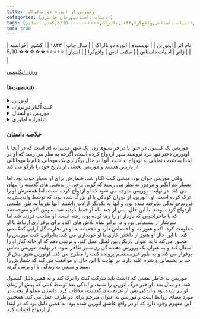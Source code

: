 ```yaml
---
title:  اونورین از انوره دو بالزاک
categories: [ادبیات داستانی,رمان فانتزی]
tags: [رمان کوتاه,فرانسه,ادبیات داستانی,واقع‌گرا,۱۸۴۳,بالزاک,⭐⭐⭐⭐⭐☆☆☆☆☆ 5/10,کمدی انسانی]
toc: true
---
```


| نام اثر | اونورین |
| نویسنده | انوره دو بالزاک |
| سال چاپ | ۱۸۴۳  |
| کشور | فرانسه  |
| ژانر | ادبیات داستانی |
| مکتب ادبی | واقع‌گرا |
| امتیاز | ⭐⭐⭐⭐⭐☆☆☆☆☆ 5/10 |

[ورژن انگلیسی](https://www.gutenberg.org/cache/epub/1683/pg1683-images.html)

### شخصیت‌ها

<details>
  <summary>اونورین</summary>
اُنورین شخصیت اصلی داستان است. او زنی زیبا و مرموز است که از همسرش جدا شده و به تنهایی زندگی می‌کند. او در خلوت به ساختن گل‌های مصنوعی مشغول است و گذشته‌ای پر از غم و عشق از دست‌رفته دارد.
</details>

<details>
  <summary>کنت اُکتاو دو بووان</summary>
کنت اُکتاو همسر اُنورین است. او مردی عاشق و عمیقاً دل‌شکسته است که پس از جدایی از همسرش تمام تلاش خود را می‌کند تا او را دوباره به دست آورد. اُکتاو در طول داستان به دنبال راهی برای بازگرداندن همسرش است و حتی دست به کارهای افراطی می‌زند.
</details>

<details>
  <summary>موریس دو لُستال</summary>
موریس راوی داستان است. او یکی از کارمندان کنت دو بووان است و به عنوان یک مشاور در نقشه‌های اُکتاو برای آشتی با اُنورین نقش مهمی ایفا می‌کند. موریس به نوعی وارد مسائل شخصی این زوج می‌شود.
</details>

<details>
  <summary>شاهزاده آماوری</summary>
شاهزاده آماوری شخصیتی فرعی در داستان است که در پس‌زمینه به او اشاره می‌شود و بخشی از جامعه‌ی اشرافی است که اطراف شخصیت‌های اصلی قرار دارند.
</details>

### خلاصه داستان

موریس یک کنسول در جنوا یا در فرانسوی ژِن، یک شهر مدیترانه ای است که در آنجا با اونورین دختر تنها مرد ثروتمند شهر ازدواج کرده است، اگرچه به نظر می رسد که او در ابتدا به شدت تمایلی به ازدواج نداشت. آنها در حال برگزاری یک مهمانی شام با مهمانانی از پاریس هستند و موریس بخشی از تاریخ خود را بازگو می کند.

وقتی موریس جوان بود، منشی کنت اکتاو شد. شمارش برای او بسیار خوب بود، اما بسیار غم انگیز و مرموز به نظر می رسید که گویی برخی از بدبختی های گذشته را پنهان می کند. در نهایت موریس متوجه می شود که او ازدواج کرده است، اما همسرش او را ترک کرده است. او، آنورین، از دوران کودکی با او بزرگ شده بود، که توسط والدینش به فرزندخواندگی پذیرفته شده بود، و آنها به یکدیگر ارادت داشتند. آنها تقریباً به طور طبیعی ازدواج کرده بودند. با این حال، پس از چند ماه او فقط ناپدید شد. سپس اکتاو متوجه شد که با ماجراجویی که باردار او را رها کرده بود، رفته است. او صاحب فرزند شد اما سرشار از پشیمانی بود و در برابر تمام تلاش های اکتاو برای برقراری ارتباط با او مقاومت کرد. اکتاو هنوز به او اختصاص دارد و مخفیانه به او در تجارت گل آرایی کمک می کند. با این حال او هنوز از داشتن کاری با او خودداری می کند. بنابراین، کنت موریس را مجبور می‌کند تا به عنوان بازیکن بین‌الملل عمل کند، و ترتیبی دهد که او خانه کنار او را اشغال کند و به عنوان یک پرورش دهنده گل زن‌ستیز ظاهر شود. در نهایت موریس تماس برقرار می کند و به طور غیرمستقیم پرونده کنت را مطرح می کند. اونورین هنوز بیش از حد بر پشیمانی و شرم غلبه دارد. در نهایت با این حال او موافقت می کند که شمارش را ببیند و سپس به زندگی با او برمی گردد.

موریس به خاطر نقشی که داشت باید شرکت کنت را ترک کند و به همین دلیل کنسول شد. دو سال بعد، او خبر مرگ آنورین را شنید، و اندکی بعد توسط کنتی که پیش از زمان او پیر شده بود و اندکی پس از عزیمت درگذشت، ملاقات کرد. داستان مملو از بحث در مورد معنای روابط است و موریس به عنوان مترجم برای دو طرف عمل می کند. همچنین این مفهوم وجود دارد که او در واقع عاشق آنورین شده بود، به همین دلیل بود که در ابتدا از ازدواج اجتناب کرد.
